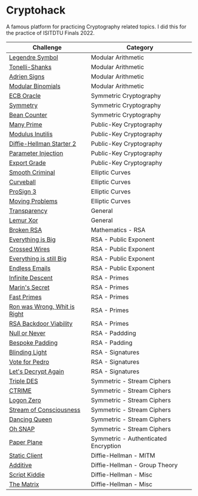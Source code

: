 # Cryptohack

A famous platform for practicing Cryptography related topics. I did this for the practice of ISITDTU Finals 2022.

| Challenge                        | Category |
|----------------------------------|----------|
|[Legendre Symbol](./legendre-symbol)| Modular Arithmetic | 
|[Tonelli-Shanks](./tonelli-shanks)| Modular Arithmetic | 
|[Adrien Signs](./adrien-signs)| Modular Arithmetic | 
|[Modular Binomials](./modular-binomials)| Modular Arithmetic |
|[ECB Oracle](./ecb-oracle)| Symmetric Cryptography|
|[Symmetry](./symmetry)| Symmetric Cryptography|
|[Bean Counter](./bean-counter)| Symmetric Cryptography|
|[Many Prime](./many-prime)|Public-Key Cryptography|
|[Modulus Inutilis](./modulus-inutilis)| Public-Key Cryptography |
|[Diffie-Hellman Starter 2](./df-starter-2)| Public-Key Cryptography | 
|[Parameter Injection](./parameter-injection)| Public-Key Cryptography |
|[Export Grade](./export-grade)| Public-Key Cryptography |
|[Smooth Criminal](./smooth-criminal)| Elliptic Curves |
|[Curveball](./curveball)| Elliptic Curves |
|[ProSign 3](./prosign-3)| Elliptic Curves |
|[Moving Problems](./moving-problems)| Elliptic Curves |
|[Transparency](./transparency)|General|
|[Lemur Xor](./lemur-xor)|General|
|[Broken RSA](./broken-rsa)|Mathematics - RSA|
|[Everything is Big](./everything-is-big)|RSA - Public Exponent|
|[Crossed Wires](./crossed-wires)|RSA - Public Exponent|
|[Everything is still Big](./everything-is-big-2)|RSA - Public Exponent|
|[Endless Emails](./endless-emails)|RSA - Public Exponent|
|[Infinite Descent](./infinite-descent)|RSA - Primes|
|[Marin's Secret](./marins-secret)|RSA - Primes|
|[Fast Primes](./fast-primes)|RSA - Primes|
|[Ron was Wrong, Whit is Right](./ron-wrong-whit-right)|RSA - Primes|
|[RSA Backdoor Viability](./rsa-backdoor-viability)|RSA - Primes|
|[Null or Never](./null-or-never)|RSA - Paddding|
|[Bespoke Padding](./bespoke-padding)|RSA - Padding|
|[Blinding Light](./blinding-light)|RSA - Signatures|
|[Vote for Pedro](./vote-for-pedro)|RSA - Signatures|
|[Let's Decrypt Again](./lets-decrypt-again)|RSA - Signatures|
|[Triple DES](./triple-des)|Symmetric - Stream Ciphers|
|[CTRIME](./ctrime)|Symmetric - Stream Ciphers|
|[Logon Zero](./logon-zero)|Symmetric - Stream Ciphers|
|[Stream of Consciousness](./stream-of-consciousness)|Symmetric - Stream Ciphers|
|[Dancing Queen](./dancing-queen)|Symmetric - Stream Ciphers|
|[Oh SNAP](./oh-snap)|Symmetric - Stream Ciphers|
|[Paper Plane](./paper-plane)|Symmetric - Authenticated Encryption|
|[Static Client](./static-client)|Diffie-Hellman - MITM|
|[Additive](./additive)|Diffie-Hellman - Group Theory|
|[Script Kiddie](./script-kiddie)|Diffie-Hellman - Misc|
|[The Matrix](./the-matrix)|Diffie-Hellman - Misc|